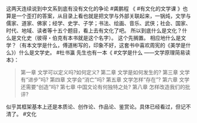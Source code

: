 这两天连续说到中文系到底有没有文化的争论
#龚鹏程 《 #有文化的文学课 》也算是一个歪打的答案，从目录上看也就是把文学与外部关联起来，一锅炖，文学与儒家、道家、佛家；经学、史学、子学；书法、绘画、音乐、武侠；社会、国家、时代、地域、读者等十五个题目，看上去有文化了吧。
所以到底什么是文化？什么是文化史（彼得・伯克有本书就是这个名字）。
这个先搁置。
相应地什么是文学？（有本文学是什么，傅道彬写的，印象不好，这套书中喜欢周宪的《美学是什么》）什么是文学史。
#杜书瀛 先生也有一本《 #文学是什么 ——文学原理简易读本》：

> 第一章 文学可以定义吗?如何定义?
> 第二章 文学是如何发生的?
> 第三章 文学有“进步”吗?
> 第四章 文学会“消亡”吗?
> 第五章 文学怎样“存在”?
> 第六章 文学还需要“创造”吗?
> 第七章 中国文论有何独特之处?
> 第八章 怎样改造我们的批评?

似乎其框架基本上还是本质论、创作论、作品论、鉴赏论。具体已经看过，但记不清了。
#文化